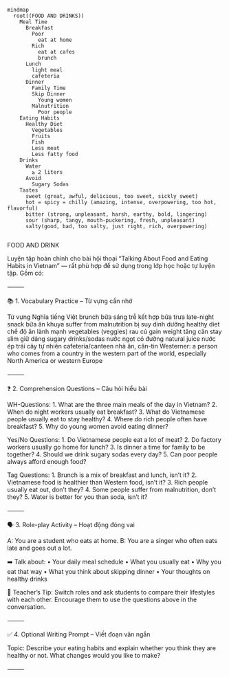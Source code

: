 ```mermaid
mindmap
  root((FOOD AND DRINKS))
    Meal Time
      Breakfast
        Poor
          eat at home
        Rich
          eat at cafes
          brunch
      Lunch
        light meal
        cafeteria
      Dinner
        Family Time
        Skip Dinner
          Young women
        Malnutrition
          Poor people
    Eating Habits
      Healthy Diet
        Vegetables
        Fruits
        Fish
        Less meat
        Less fatty food
    Drinks
      Water
        ≥ 2 liters
      Avoid
        Sugary Sodas
    Tastes
      sweet (great, awful, delicious, too sweet, sickly sweet)
      hot = spicy = chilly (amazing, intense, overpowering, too hot, flavorful)
      bitter (strong, unpleasant, harsh, earthy, bold, lingering)
      sour (sharp, tangy, mouth-puckering, fresh, unpleasant)
      salty(good, bad, too salty, just right, rich, overpowering)
      

```

FOOD AND DRINK

Luyện tập hoàn chỉnh cho bài hội thoại “Talking About Food and Eating Habits in Vietnam” — rất phù hợp để sử dụng trong lớp học hoặc tự luyện tập. Gồm có:

⸻

📚 1. Vocabulary Practice – Từ vựng cần nhớ

Từ vựng	Nghĩa tiếng Việt
brunch	bữa sáng trễ kết hợp bữa trưa
late-night snack	bữa ăn khuya
suffer from malnutrition	bị suy dinh dưỡng
healthy diet	chế độ ăn lành mạnh
vegetables (veggies)	rau củ
gain weight	tăng cân
stay slim	giữ dáng
sugary drinks/sodas	nước ngọt có đường
natural juice	nước ép trái cây tự nhiên
cafeteria/canteen	nhà ăn, căn-tin
Westerner: a person who comes from a country in the western part of the world, especially North America or western Europe

⸻

❓ 2. Comprehension Questions – Câu hỏi hiểu bài

WH-Questions:
	1.	What are the three main meals of the day in Vietnam?
	2.	When do night workers usually eat breakfast?
	3.	What do Vietnamese people usually eat to stay healthy?
	4.	Where do rich people often have breakfast?
	5.	Why do young women avoid eating dinner?

Yes/No Questions:
	1.	Do Vietnamese people eat a lot of meat?
	2.	Do factory workers usually go home for lunch?
	3.	Is dinner a time for family to be together?
	4.	Should we drink sugary sodas every day?
	5.	Can poor people always afford enough food?

Tag Questions:
	1.	Brunch is a mix of breakfast and lunch, isn’t it?
	2.	Vietnamese food is healthier than Western food, isn’t it?
	3.	Rich people usually eat out, don’t they?
	4.	Some people suffer from malnutrition, don’t they?
	5.	Water is better for you than soda, isn’t it?

⸻

🗣️ 3. Role-play Activity – Hoạt động đóng vai

A: You are a student who eats at home.
B: You are a singer who often eats late and goes out a lot.

➡️ Talk about:
	•	Your daily meal schedule
	•	What you usually eat
	•	Why you eat that way
	•	What you think about skipping dinner
	•	Your thoughts on healthy drinks

📝 Teacher’s Tip: Switch roles and ask students to compare their lifestyles with each other. Encourage them to use the questions above in the conversation.

⸻

✅ 4. Optional Writing Prompt – Viết đoạn văn ngắn

Topic: Describe your eating habits and explain whether you think they are healthy or not. What changes would you like to make?

⸻

